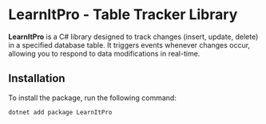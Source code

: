 ﻿# LearnItPro - Table Tracker Library

**LearnItPro** is a C# library designed to track changes (insert, update, delete) in a specified database table. It triggers events whenever changes occur, allowing you to respond to data modifications in real-time.

## Installation

To install the package, run the following command:

```bash
dotnet add package LearnItPro
